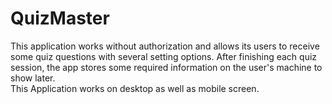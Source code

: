 # QuizMaster
This application works without authorization and allows its users to receive some quiz questions with several setting options. 
After finishing each quiz session, the app stores some required information on the user's machine to show later.  
This Application works on desktop as well as mobile screen.
